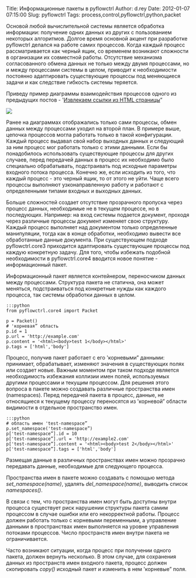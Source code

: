 Title: Информационные пакеты в pyflowctrl
Author: d.rey
Date: 2012-01-07 07:15:00
Slug: pyflowctrl
Tags: process,control,pyflowctrl,python,packet

Основой любой вычислительной системы является обработка информации: получение одних данных из других с пользованием некоторых алгоритмов. Долгое время основной акцент при разработке pyflowctrl делался на работе самих процессов. Когда каждый процесс рассматривается как черный ящик, со временем возникают сложности в организации их совместной работы. Отсутствие механизма согласованного обмена данных не только между двумя процессами, но и между процессами системы в целом, приводит к необходимости постоянно адаптировать существующие процессы под меняющиеся задачи и как следствие гибкость системы теряется.

Приведу пример диаграммы взаимодействия процессов одного из предыдущих постов - '[Извлекаем ссылки из HTML страницы](http://devel.ownport.net/2011/06/html.html)”

![](http://4.bp.blogspot.com/-r8z6wRAmZMM/Tgf1G6NPxmI/AAAAAAAAAX4/1PFCJbrlmkc/s1600/UrlExtract.png)

Ранее на диаграммах отображались только сами процессы, обмен данных между процессами уходил на второй план. В примере выше, цепочка процессов могла работать только в такой конфигурации. Каждый процесс выдавал свой набор выходных данных и следующий за ним процесс мог работать только с этими данными. Если бы понадобилось использовать существующие процессы для других случаев, перед передачей данных в процесс их необходимо было специально обрабатывать, подстраивать под исходные параметры входного потока процесса. Конечно же, если исходить из того, что каждый процесс - это черный ящик, то от этого не уйти. Чаще всего процессы выполняют узконаправленную работу и работают с определенными типами входных и выходных данных.

Больше сложностей создает отсутствие прозрачного пропуска через процесс данных, необходимые не в текущем процессе, но в последующих. Например: на вход системы подается документ, проходя через различные процессы документ изменяет свою структуру. Каждый процесс выполняет над документом только определенные манипуляции, тогда как в конце обработки, необходимо вывести все обработанные данные документа. При существующем подходе pyflowctrl.core3 приходится адаптировать существующие процессы под каждую конкретную задачу. Для того, чтобы избежать подобной необходимости в pyflowctrl.core4 вводится новое понятие - информационный пакет.

Информационный пакет является контейнером, переносчиком данных между процессами. Структура пакета не статична, она может меняться, подстраиваться под конкретные нужды как каждого процесса, так системы обработки данных в целом. 

    :::python
    from pyflowctrl.core4 import Packet
    
    p = Packet()
    # 'корневая” область
    p.id = 1
    p.url = 'http://example.com'
    p.content = '<html><body>test 1</body></html>'
    p.tags = ['html','body']
    
Процесс, получив пакет работает с его 'корневыми” данными: принимает, обрабатывает, изменяют значения в существующих полях или создает новые. Важным моментом при таком подходе является необходимость избежания коллизии имен полей, используемых другими процессами и текущим процессом. Для решения этого вопроса в пакете можно создавать различные пространства имен (namespaces). Перед передачей пакета в процесс, данные, не относящиеся к текущему процессу переносятся из 'корневой” области видимости в отдельное пространство имен. 

    :::python
    # область имен 'test-namespace”
    p.set_namespace('test-namespace”)
    p['test-namespace”].id = 10
    p['test-namespace”].url = 'http://example2.com'
    p['test-namespace”].content = '<html><body>test 2</body></html>'
    p['test-namespace”].tags = ['html','body']
    
Размещая данные в различных пространствах имен можно прозрачно передавать данные, необходимые для следующего процесса.

Пространства имен в пакете можно создавать с помощью метода _set_namespace(name)_, удалять _del_namespace(name)_, выводить список _namespaces()_. 

В связи с тем, что пространства имен могут быть доступны внутри процесса существует риск нарушении структуры пакета самим процессом в случае ошибки или его некорректной работы. Процесс должен работать только с корневыми переменными, а управление данными в пространствах имен выполняется на уровне управления потоками процессов. Число пространств имен внутри пакета не ограничивается.

Часто возникают ситуации, когда процесс при получении одного пакета, должен вернуть несколько. В этом случае, для сохранения данных из пространств имен  входного пакета, процесс должен скопировать _copy()_ исходный пакет и изменить в нем 'корневые” поля.
